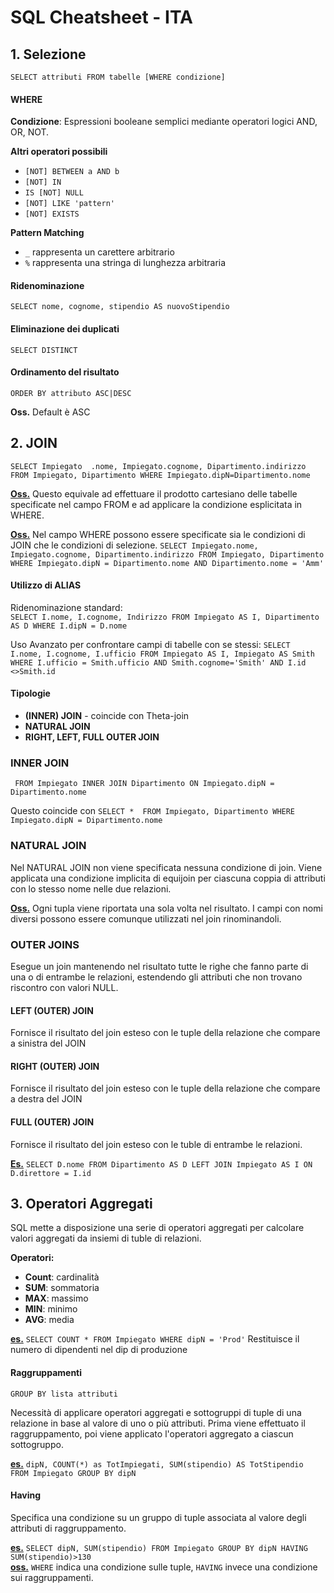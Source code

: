 # SQL Cheatsheet - ITA

## 1. Selezione 

`SELECT attributi FROM tabelle [WHERE condizione]`  

#### WHERE
**Condizione**: Espressioni booleane semplici mediante operatori logici AND, OR, NOT.

**Altri operatori possibili**  
- `[NOT] BETWEEN a AND b`  
- `[NOT] IN`  
- `IS [NOT] NULL`  
- `[NOT] LIKE 'pattern'`  
- `[NOT] EXISTS`  

**Pattern Matching**  
- `_` rappresenta un carettere arbitrario  
- `%` rappresenta una stringa di lunghezza arbitraria

#### Ridenominazione
`SELECT nome, cognome, stipendio AS nuovoStipendio`

#### Eliminazione dei duplicati
`SELECT DISTINCT`

#### Ordinamento del risultato
`ORDER BY attributo ASC|DESC`

**Oss.** Default è ASC

## 2. JOIN
`SELECT Impiegato  .nome, Impiegato.cognome, Dipartimento.indirizzo FROM Impiegato, Dipartimento WHERE Impiegato.dipN=Dipartimento.nome `

**<u>Oss.</u>** Questo equivale ad effettuare il prodotto cartesiano delle tabelle specificate nel campo FROM e ad applicare la condizione esplicitata in WHERE.  

**<u>Oss.</u>** Nel campo WHERE possono essere specificate sia le condizioni di JOIN che le condizioni di selezione. `SELECT Impiegato.nome, Impiegato.cognome, Dipartimento.indirizzo FROM Impiegato, Dipartimento WHERE Impiegato.dipN = Dipartimento.nome AND Dipartimento.nome = 'Amm'`

#### Utilizzo di ALIAS
Ridenominazione standard:  
`SELECT I.nome, I.cognome, Indirizzo FROM Impiegato AS I, Dipartimento AS D WHERE I.dipN = D.nome`

Uso Avanzato per confrontare campi di tabelle con se stessi:
`SELECT I.nome, I.cognome, I.ufficio FROM Impiegato AS I, Impiegato AS Smith WHERE I.ufficio = Smith.ufficio AND Smith.cognome='Smith' AND I.id <>Smith.id`

#### Tipologie

- **(INNER) JOIN** - coincide con Theta-join
- **NATURAL JOIN**
- **RIGHT, LEFT, FULL OUTER JOIN**

### INNER JOIN
` FROM Impiegato INNER JOIN Dipartimento ON Impiegato.dipN = Dipartimento.nome`

Questo coincide con 
`SELECT *  FROM Impiegato, Dipartimento WHERE Impiegato.dipN = Dipartimento.nome`

### NATURAL JOIN
Nel NATURAL JOIN non viene specificata nessuna condizione di join. Viene applicata una condizione implicita di equijoin per ciascuna coppia di attributi con lo stesso nome nelle due relazioni.

**<u>Oss.</u>** Ogni tupla viene riportata una sola volta nel risultato. I campi con nomi diversi possono essere comunque utilizzati nel join rinominandoli.

### OUTER JOINS
 Esegue un join mantenendo nel risultato tutte le righe che fanno parte di una o di entrambe le relazioni, estendendo gli attributi che non trovano riscontro con valori NULL.
 
#### LEFT (OUTER) JOIN
Fornisce il risultato del join esteso con le tuple della relazione che compare a sinistra del JOIN

#### RIGHT (OUTER) JOIN
Fornisce il risultato del join esteso con le tuple della relazione che compare a destra del JOIN

#### FULL (OUTER) JOIN
Fornisce il risultato del join esteso con le tuble di entrambe le relazioni.

**<u>Es.</u>** `SELECT D.nome FROM Dipartimento AS D LEFT JOIN Impiegato AS I ON D.direttore = I.id`


## 3. Operatori Aggregati
SQL mette a disposizione una serie di operatori aggregati per calcolare valori aggregati da insiemi di tuble di relazioni.

**Operatori:**  
- **Count**: cardinalità  
- **SUM**: sommatoria  
- **MAX**: massimo  
- **MIN**: minimo  
- **AVG**: media  

**<u>es.</u>** `SELECT COUNT * FROM Impiegato WHERE dipN = 'Prod'`
Restituisce il numero di dipendenti nel dip di produzione

#### Raggruppamenti
`GROUP BY lista attributi`  

Necessità di applicare operatori aggregati e sottogruppi di tuple di una relazione in base al valore di uno o più attributi. Prima viene effettuato il raggruppamento, poi viene applicato l'operatori aggregato a ciascun sottogruppo.

**<u>es.</u>** `dipN, COUNT(*) as TotImpiegati, SUM(stipendio) AS TotStipendio FROM Impiegato GROUP BY dipN`

#### Having
Specifica una condizione su un gruppo di tuple associata al valore degli attributi di raggruppamento.

**<u>es.</u>** `SELECT dipN, SUM(stipendio) FROM Impiegato GROUP BY dipN HAVING SUM(stipendio)>130`  
**<u>oss.</u>** `WHERE` indica una condizione sulle tuple, `HAVING` invece una condizione sui raggruppamenti.